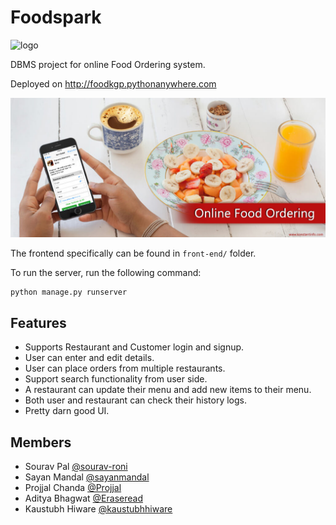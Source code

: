# Foodspark

![logo](front-end/img/logo.ico)

DBMS project for online Food Ordering system.

Deployed on http://foodkgp.pythonanywhere.com

![Screenshot](Screenshot.jpg)

The frontend specifically can be found in `front-end/` folder.

To run the server, run the following command:

    python manage.py runserver

## Features
* Supports Restaurant and Customer login and signup.
* User can enter and edit details.
* User can place orders from multiple restaurants.
* Support search functionality from user side.
* A restaurant can update their menu and add new items to their menu.
* Both user and restaurant can check their history logs.
* Pretty darn good UI.

## Members
* Sourav Pal [@sourav-roni](https://github.com/sourav-roni)
* Sayan Mandal [@sayanmandal](https://github.com/sayanmandal)
* Projjal Chanda [@Projjal](https://github.com/projjal)
* Aditya Bhagwat [@Eraseread](https://github.com/Eraseread)
* Kaustubh Hiware [@kaustubhhiware](https://github.com/kaustubhhiware)
